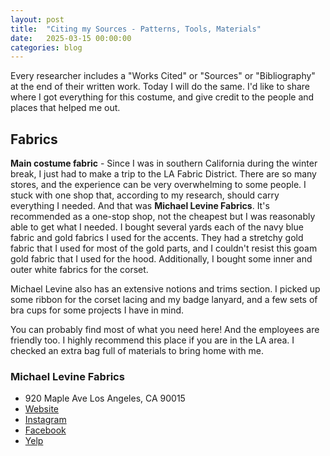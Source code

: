 ```yaml
---
layout: post
title:  "Citing my Sources - Patterns, Tools, Materials"
date:   2025-03-15 00:00:00 
categories: blog
---
```


Every researcher includes a "Works Cited" or "Sources" or "Bibliography" at the end of their written work. Today I will do the same. I'd like to share where I got everything for this costume, and give credit to the people and places that helped me out.

## Fabrics

**Main costume fabric** - Since I was in southern California during the winter break, I just had to make a trip to the LA Fabric District. There are so many stores, and the experience can be very overwhelming to some people. I stuck with one shop that, according to my research, should carry everything I needed. And that was **Michael Levine Fabrics**. It's recommended as a one-stop shop, not the cheapest but I was reasonably able to get what I needed. I bought several yards each of the navy blue fabric and gold fabrics I used for the accents. They had a stretchy gold fabric that I used for most of the gold parts, and I couldn't resist this goam gold fabric that I used for the hood. Additionally, I bought some inner and outer white fabrics for the corset.

Michael Levine also has an extensive notions and trims section. I picked up some ribbon for the corset lacing and my badge lanyard, and a few sets of bra cups for some projects I have in mind.

You can probably find most of what you need here! And the employees are friendly too. I highly recommend this place if you are in the LA area. I checked an extra bag full of materials to bring home with me.

### Michael Levine Fabrics 

* 920 Maple Ave Los Angeles, CA 90015
* [Website](https://www.lowpricefabric.com/)
* [Instagram](https://www.instagram.com/michaellevinefabrics/?hl=en)
* [Facebook](https://www.facebook.com/vickysfabricskauai/videos/michael-levine-fabric-districtlos-angeles/2619783891514509/)
* [Yelp](https://www.yelp.com/biz/michael-levine-fabrics-26-los-angeles)

